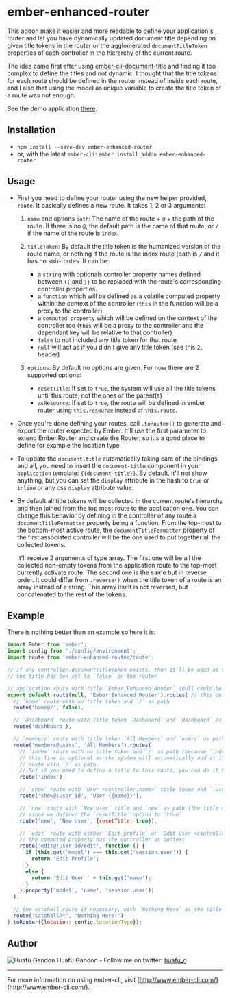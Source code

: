 # ember-enhanced-router

This addon make it easier and more readable to define your application's router and let you have
dynamically updated document title depending on given title tokens in the router or the agglomerated
`documentTitleToken` properties of each controller in the hierarchy of the current route.

The idea came first after using [ember-cli-document-title](https://github.com/kimroen/ember-cli-document-title)
and finding it too complex to define the titles and not dynamic. I thought that the title tokens for
each route should be defined in the router instead of inside each route, and I also that using the
model as unique variable to create the title token of a route was not enough.

See the demo application [there](http://huafu.github.io/ember-enhanced-router/).


## Installation

* `npm install --save-dev ember-enhanced-router`
* or, with the latest `ember-cli`: `ember install:addon ember-enhanced-router`


## Usage

* First you need to define your router using the new helper provided, `route`. It basically defines
a new route. It takes 1, 2 or 3 arguments:

    1. `name` and options `path`: The name of the route + `@` + the path of the route. If there is no
    `@`, the default path is the name of that route, or `/` if the name of the route is `index`.
    
    2. `titleToken`: By default the title token is the humanized version of the route name, or
    nothing if the route is the index route (path is `/` and it has no sub-routes. It can be:
    
        - a `string` with optionals controller property names defined between `{{` and `}}` to be
        replaced with the route's corresponding controller properties.
        - a `function` which will be defined as a volatile computed property within the context of
        the controller (`this` in the function will be a proxy to the controller).
        - a `computed property` which will be defined on the context of the controller too (`this`
        will be a proxy to the controller and the dependant key will be relative to that controller)
        - `false` to not included any title token for that route
        - `null` will act as if you didn't give any title token (see this `2.` header)
        
    3. `options`: By default no options are given. For now there are 2 supported options:
    
        - `resetTitle`: If set to `true`, the system will use all the title tokens until this route,
        not the ones of the parent(s)
        - `asResource`: If set to `true`, the route will be defined in ember router using
        `this.resource` instead of `this.route`.
        
* Once you're done defining your routes, call `.toRouter()` to generate and export the router
expected by Ember. It'll use the first parameter to extend Ember.Router and create the Router, so
it's a good place to define for example the location type.

* To update the `document.title` automatically taking care of the bindings and all, you need to insert the
`document-title` component in your `application` template: `{{document-title}}`. By default, it'll
not show anything, but you can set the `display` attribute in the hash to `true` or `inline` or any
css `display` attribute value.

* By default all title tokens will be collected in the current route's hierarchy and then joined from
the top most route to the application one. You can change this behavior by defining in the controller
of any route a `documentTitleFormatter` property being a function. From the top-most to the bottom-most
active route, the `documentTitleFormatter` property of the first associated controller will be the
one used to put together all the collected tokens.

    It'll receive 2 arguments of type array. The first one will be all the collected non-empty tokens
    from the application route to the top-most currently activate route. The second one is the same
    but in reverse order. It could differ from `.reverse()` when the title token of a route is an array
    instead of a string. This array itself is not reversed, but concatenated to the rest of the tokens.

## Example

There is nothing better than an example so here it is:

```js
import Ember from 'ember';
import config from './config/environment';
import route from 'ember-enhanced-router/route';

// if any controller.documentTitleToken exists, then it'll be used as the titleToken, except if
// the title has ben set to `false` in the router

// application route with title `Ember Enhanced Router` (null could be replaced with 'application')
export default route(null, 'Ember Enhanced Router').routes( // this defines the sub-routes
  // `home` route with no title token and `/` as path
  route('home@/', false),

  // `dashboard` route with title token `Dashboard` and `dashboard` as path
  route('dashboard'),

  // `members` route with title token `All Members` and `users` as path
  route('members@users', 'All Members').routes(
    // `index` route with no title token and `/` as path (because `index`)
    // this line is optional as the system will automatically add it if it does not find any
    // route with `/` as path.
    // But if you need to define a title to this route, you can do it here.
    route('index'),

    // `show` route with `User <controller.name>` title token and `:user_id` as path
    route('show@:user_id', 'User {{name}}'),

    // `new` route with `New User` title and `new` as path (the title will just be 'New User'
    // since we defined the `resetTitle` option to `true`
    route('new', 'New User', {resetTitle: true}),

    // `edit` route with either `Edit profile` or `Edit User <controller.name>` title token and `:user_id/edit` as path
    // the computed property has the controller as context
    route('edit@:user_id/edit', function () {
      if (this.get('model') === this.get('session.user')) {
        return 'Edit Profile';
      }
      else {
        return 'Edit User ' + this.get('name');
      }
    }.property('model', 'name', 'session.user'))
  ),

  // the catchall route if necessary, with `Nothing Here` as the title
  route('catchall@*', 'Nothing Here!')
).toRouter({location: config.locationType});
```


## Author

![Huafu Gandon](https://s.gravatar.com/avatar/950590a0d4bc96f4a239cac955112eeb?s=24)
Huafu Gandon - Follow me on twitter: [huafu_g](https://twitter.com/huafu_g)

---

For more information on using ember-cli, visit [http://www.ember-cli.com/](http://www.ember-cli.com/).
